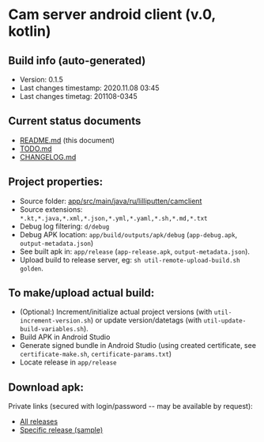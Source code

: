 # Cam server android client (v.0, kotlin)


## Build info (auto-generated)

- Version: 0.1.5
- Last changes timestamp: 2020.11.08 03:45
- Last changes timetag: 201108-0345


## Current status documents

- [README.md](README.md) (this document)
- [TODO.md](TODO.md)
- [CHANGELOG.md](CHANGELOG.md)


## Project properties:

- Source folder: [app/src/main/java/ru/lilliputten/camclient](app/src/main/java/ru/lilliputten/camclient)
- Source extensions: `*.kt,*.java,*.xml,*.json,*.yml,*.yaml,*.sh,*.md,*.txt`
- Debug log filtering: `d/debug`
- Debug APK location: `app/build/outputs/apk/debug` (`app-debug.apk`, `output-metadata.json`)
- See built apk in: `app/release` (`app-release.apk`, `output-metadata.json`).
- Upload build to release server, eg: `sh util-remote-upload-build.sh golden`.


## To make/upload actual build:

- (Optional:) Increment/initialize actual project versions (with `util-increment-version.sh`) or update version/datetags (with `util-update-build-variables.sh`).
- Build APK in Android Studio
- Generate signed bundle in Android Studio (using created certificate, see `certificate-make.sh`, `certificate-params.txt`)
- Locate release in `app/release`


## Download apk:

Private links (secured with login/password -- may be available by request):

- [All releases](https://cam-client-android.lilliputten.ru/)
- [Specific release (sample)](https://cam-client-android.lilliputten.ru/0.1.3/cam-client-android-v.0.1.3-201108-0229.apk)


<!--
 @changed 2020.11.08, 03:56
-->
